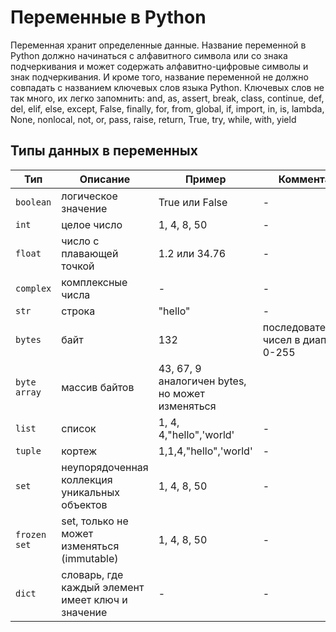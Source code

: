 # Переменные в Python

Переменная хранит определенные данные. Название переменной в Python должно начинаться с алфавитного символа или со знака подчеркивания и может содержать алфавитно-цифровые символы и знак подчеркивания. И кроме того, название переменной не должно совпадать с названием ключевых слов языка Python. Ключевых слов не так много, их легко запомнить: and, as, assert, break, class, continue, def, del, elif, else, except, False, finally, for, from, global, if, import, in, is, lambda, None, nonlocal, not, or, pass, raise, return, True, try, while, with, yield

## Типы данных в переменных

| Тип| Описание|Пример|Комментарий|
|---|---|-----------|---|
| `boolean`|логическое значение|True или False |-|
| `int` |целое число|1, 4, 8, 50 |-|
| `float` |число с плавающей точкой|1.2 или 34.76 |-|
| `complex` |комплексные числа|- |-|
| `str` |строка|"hello" |-|
| `bytes` |байт|132 |последовательность чисел в диапазоне 0-255|
| `byte array` |массив байтов|43, 67, 9 аналогичен bytes, но может изменяться|
| `list` |список|1, 4, 4,"hello",'world' |-|
| `tuple` |кортеж|1,1,4,"hello",'world' |-|
| `set` |неупорядоченная коллекция уникальных объектов|1, 4, 8, 50 |-|
| `frozen set` |set, только не может изменяться (immutable)|1, 4, 8, 50 |-|
| `dict` |словарь, где каждый элемент имеет ключ и значение|- |-|
